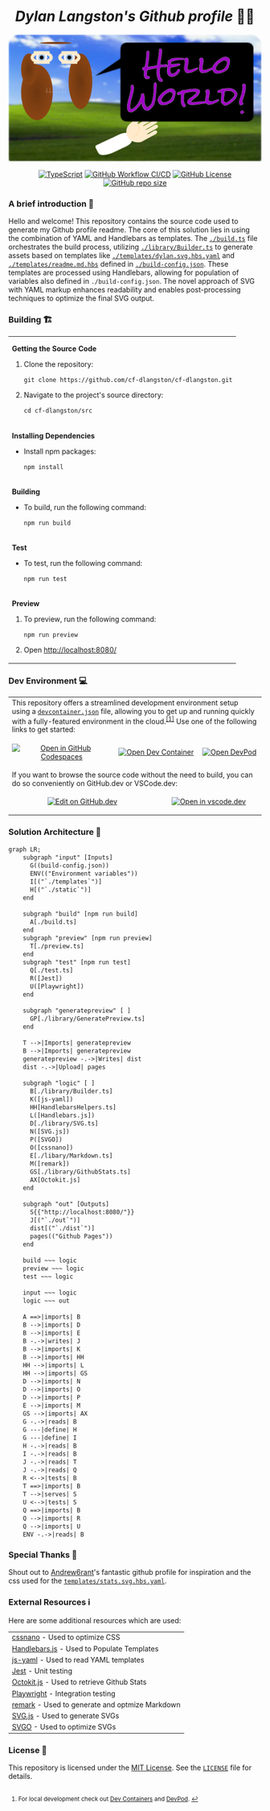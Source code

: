 <h1 align="center"><strong><em>Dylan Langston's Github profile</em> 🙋‍♂️</strong></h1>
<p align="center">
    <picture width="100%" alt="Dylan Langston's Github profile 🙋‍♂️" align="center">
      <source media="(prefers-color-scheme: dark)" srcset="../dylan-dark.svg">
      <img src="../dylan-light.svg" alt="Dylan Langston's Github profile 🙋‍♂️">
    </picture>
</p>

<p align="center">
  <a href="https://www.typescriptlang.org/"><img alt="TypeScript" src="https://img.shields.io/badge/TypeScript-3178C6?logo=typescript&logoColor=fff&style=flat-square"></a>
  <a href="https://github.com/cf-dlangston/cf-dlangston/actions/workflows/build.yml"><img alt="GitHub Workflow CI/CD" src="https://img.shields.io/github/actions/workflow/status/cf-dlangston/cf-dlangston/build.yml?label=CI%2FCD&style=flat-square"></a>
  <a href="https://github.com/cf-dlangston/cf-dlangston/blob/master/LICENSE"><img alt="GitHub License" src="https://img.shields.io/github/license/cf-dlangston/cf-dlangston?style=flat-square&label=License"></a>
  <a href="https://api.github.com/repos/cf-dlangston/cf-dlangston"><img alt="GitHub repo size" src="https://img.shields.io/github/repo-size/cf-dlangston/cf-dlangston?label=Repo%20Size&style=flat-square"></a>
</p>

### A brief introduction 🎤
Hello and welcome! This repository contains the source code used to generate my Github profile readme. The core of this solution lies in using the combination of YAML and Handlebars as templates. The [`./build.ts`](./build.ts) file orchestrates the build process, utilizing [`./library/Builder.ts`](./library/Builder.ts) to generate assets based on templates like [`./templates/dylan.svg.hbs.yaml`](./templates/dylan.svg.hbs.yaml) and [`./templates/readme.md.hbs`](./templates/readme.md.hbs) defined in [`./build-config.json`](./build-config.json). These templates are processed using Handlebars, allowing for population of variables also defined in `./build-config.json`. The novel approach of SVG with YAML markup enhances readability and enables post-processing techniques to optimize the final SVG output.

### Building 🏗️

<table>
  <tr>
    <td>

__Getting the Source Code__
1. Clone the repository: 
    ```
    git clone https://github.com/cf-dlangston/cf-dlangston.git
    ```
2. Navigate to the project's source directory:
    ```
    cd cf-dlangston/src
    ```

    </td>
  </tr>
  <tr></tr>
  <tr>
    <td>

__Installing Dependencies__
* Install npm packages:
   ```
   npm install
   ```

    </td>
  </tr>
  <tr></tr>
  <tr>
    <td>

__Building__

* To build, run the following command:
    ```
    npm run build
    ```

    </td>
  </tr>
  <tr></tr>
  <tr>
    <td>

__Test__
* To test, run the following command:
    ```
    npm run test
    ```

    </td>
  </tr>
  <tr></tr>
  <tr>
    <td>

__Preview__
1. To preview, run the following command:
    ```
    npm run preview
    ```
2. Open [http://localhost:8080/](http://localhost:8080/)

    </td>
  </tr>
</table>

### Dev Environment 💻
<table>
  <tr>
    <td colspan="6">
      This repository offers a streamlined development environment setup using a <a href="../.devcontainer/devcontainer.json"><code>devcontainer.json</code></a> file, allowing you to get up and running quickly with a fully-featured environment in the cloud.<sup><a href="#local-development" id="fnref-local-development">[1]</a></sup> Use one of the following links to get started:
    </td>
  </tr>
  <tr>
    <td colspan="2">
      <p align="center">
        <a href="https://codespaces.new/cf-dlangston/cf-dlangston"><img src="https://img.shields.io/static/v1?style=for-the-badge&label=&message=Open+GitHub+Codespaces&color=lightgrey&logo=github" alt="Open in GitHub Codespaces"></a>
      </p>
    </td>
    <td colspan="2">
      <p align="center">
        <a href="https://vscode.dev/redirect?url=vscode://ms-vscode-remote.remote-containers/cloneInVolume?url=https://github.com/cf-dlangston/cf-dlangston"><img src="https://img.shields.io/static/v1?style=for-the-badge&label=&message=Open+Dev+Container&color=blue&logo=visualstudiocode" alt="Open Dev Container"></a>
      </p>
    </td>
    <td colspan="2">
      <p align="center">
        <a href="https://devpod.sh/open#https://github.com/cf-dlangston/cf-dlangston"><img src="https://img.shields.io/static/v1?style=for-the-badge&label=&message=Open+DevPod&color=9933CC&logo=devdotto" alt="Open DevPod"></a>
      </p>
    </td>
  </tr>
  <tr>
    <td colspan="6">
      If you want to browse the source code without the need to build, you can do so conveniently on GitHub.dev or VSCode.dev:
    </td>
  </tr>
  <tr>
    <td colspan="3">
      <p align="center">
        <a href="https://github.dev/cf-dlangston/cf-dlangston"><img src="https://img.shields.io/static/v1?style=for-the-badge&label=&message=View+on+GitHub.dev&color=lightgrey&logo=github" alt="Edit on GitHub.dev"></a>
      </p>
    </td>
    <td colspan="3">
      <p align="center">
        <a href="https://vscode.dev/github/cf-dlangston/cf-dlangston"><img src="https://img.shields.io/static/v1?style=for-the-badge&label=&message=View+on+VSCode.dev&color=blue&logo=visualstudiocode" alt="Open in vscode.dev"></a>
      </p>
    </td>
  </tr>
</table>
</p>

### Solution Architecture 🏰
```mermaid
graph LR;
    subgraph "input" [Inputs]
      G((build-config.json))
      ENV(("Environment variables"))
      I[("`./templates`")]
      H[("`./static`")]
    end

    subgraph "build" [npm run build]
      A[./build.ts]
    end
    subgraph "preview" [npm run preview]
      T[./preview.ts]
    end
    subgraph "test" [npm run test]
      Q[./test.ts]
      R([Jest])
      U([Playwright])
    end

    subgraph "generatepreview" [ ]
      GP[./library/GeneratePreview.ts]
    end

    T -->|Imports| generatepreview
    B -->|Imports| generatepreview
    generatepreview -.->|Writes| dist
    dist -.->|Upload| pages

    subgraph "logic" [ ]
      B[./library/Builder.ts]
      K([js-yaml])
      HH[HandlebarsHelpers.ts]
      L([Handlebars.js])
      D[./library/SVG.ts]
      N([SVG.js])
      P([SVGO])
      O([cssnano])
      E[./libary/Markdown.ts]
      M([remark])
      GS[./library/GithubStats.ts]
      AX[Octokit.js]
    end

    subgraph "out" [Outputs]
      S{{"http://localhost:8080/"}}
      J[("`./out`")]
      dist[("`./dist`")]
      pages(("Github Pages"))
    end

    build ~~~ logic
    preview ~~~ logic
    test ~~~ logic

    input ~~~ logic
    logic ~~~ out

    A ==>|imports| B
    B -->|imports| D
    B -->|imports| E
    B -.->|writes| J
    B -->|imports| K
    B -->|imports| HH
    HH -->|imports| L
    HH -->|imports| GS
    D -->|imports| N
    D -->|imports| O
    D -->|imports| P
    E -->|imports| M
    GS -->|imports| AX
    G -.->|reads| B
    G ---|define| H
    G ---|define| I
    H -.->|reads| B
    I -.->|reads| B
    J -.->|reads| T
    J -.->|reads| Q
    R <-->|tests| B
    T ==>|imports| B
    T -->|serves| S
    U <-->|tests| S
    Q ==>|imports| B
    Q -->|imports| R
    Q -->|imports| U
    ENV -.->|reads| B 
```

### Special Thanks 🙏
Shout out to [Andrew6rant](https://github.com/Andrew6rant/Andrew6rant)'s fantastic github profile for inspiration and the css used for the [`templates/stats.svg.hbs.yaml`](templates/stats.svg.hbs.yaml).

### External Resources ℹ️
Here are some additional resources which are used:
<table>
  <tr>
    <td><a href="https://github.com/cssnano/cssnano">cssnano</a> - Used to optimize CSS</td>
  </tr>
  <tr>
    <td><a href="https://github.com/handlebars-lang/handlebars.js">Handlebars.js</a> - Used to Populate Templates</td>
  </tr>
  <tr>
    <td><a href="https://github.com/nodeca/js-yaml">js-yaml</a> - Used to read YAML templates</td>
  </tr>
  <tr>
    <td><a href="https://github.com/jestjs/jest">Jest</a> - Unit testing</td>
  </tr>
  <tr>
    <td><a href="https://github.com/octokit/octokit.js">Octokit.js</a> - Used to retrieve Github Stats</td>
  </tr>
  <tr>
    <td><a href="https://github.com/microsoft/playwright">Playwright</a> - Integration testing</td>
  </tr>
  <tr>
    <td><a href="https://github.com/remarkjs/remark">remark</a> - Used to generate and optmize Markdown</td>
  </tr>
  <tr>
    <td><a href="https://github.com/svgdotjs/svg.js">SVG.js</a> - Used to generate SVGs</td>
  </tr>
  <tr>
    <td><a href="https://github.com/svg/svgo">SVGO</a> - Used to optimize SVGs</td>
  </tr>
</table>

### License 📜
This repository is licensed under the [MIT License](https://opensource.org/licenses/MIT). See the [`LICENSE`](https://github.com/cf-dlangston/cf-dlangston/blob/main/LICENSE) file for details.

<h2 id="footer"></h2>
<sub>
<section>
  <ol dir="auto">
    <li id="local-development">
    <p>For local development check out <a href="https://marketplace.visualstudio.com/items?itemName=ms-vscode-remote.remote-containers">Dev Containers</a> and <a href="https://devpod.sh/">DevPod</a>. <a href="#fnref-local-development" aria-label="Back to reference 1">↩</a></p>
    </li>
  </ol>
</section>
</sub>
